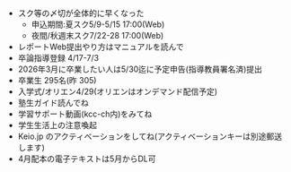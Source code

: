 ﻿---
layout: post
categories: [慶應通信, News]
tags: [慶應通信, NL]
author: tmo
slug: "1105"
---
* スク等の〆切が全体的に早くなった
    * 申込期間:夏スク5/9-5/15 17:00(Web)
    * 夜間/秋週末スク7/22-28 17:00(Web)
* レポートWeb提出やり方はマニュアルを読んで
* 卒論指導登録 4/17-7/3
* 2026年3月に卒業したい人は5/30迄に予定申告(指導教員署名済)提出
* 卒業生 295名(昨 305)
* 入学式/オリエン4/29(オリエンはオンデマンド配信予定)
* 塾生ガイド読んでね
* 学習サポート動画(kcc-ch内)をみてね
* 学生生活上の注意喚起
* Keio.jp のアクティベーションをしてね(アクティベーションキーは別途郵送します)
* 4月配本の電子テキストは5月からDL可